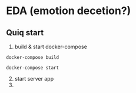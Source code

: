 # EDA (emotion decetion?)

## Quiq start
1) build & start docker-compose 

``docker-compose build``

``docker-compose start``

2) start server app
3) 